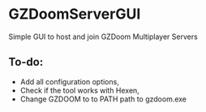 # GZDoomServerGUI

Simple GUI to host and join GZDoom Multiplayer Servers

## To-do:
* Add all configuration options,
* Check if the tool works with Hexen,
* Change GZDOOM to to PATH path to gzdoom.exe
